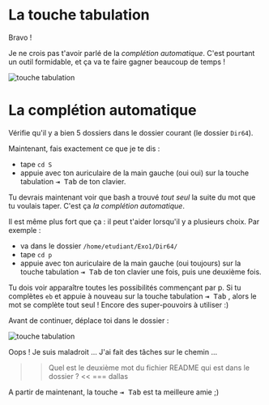 # La touche tabulation

Bravo !

Je ne crois pas t'avoir parlé de la *complétion automatique*. C'est pourtant un outil formidable, et ça va te faire gagner beaucoup de temps !

![touche tabulation](./assets/tab.png)

# La complétion automatique


Vérifie qu'il y a bien 5 dossiers dans le dossier courant (le dossier `Dir64`).

Maintenant, fais exactement ce que je te dis :

* tape `cd S`
* appuie avec ton auriculaire de la main gauche (oui oui) sur la touche tabulation <kbd>⇥ Tab</kbd>  de ton clavier.

Tu devrais maintenant voir que bash a trouvé *tout seul* la suite du mot que tu voulais taper. C'est ça *la complétion automatique*.

Il est même plus fort que ça : il peut t'aider lorsqu'il y a plusieurs choix. Par exemple :

* va dans le dossier `/home/etudiant/Exo1/Dir64/`
* tape `cd p`
* appuie avec ton auriculaire de la main gauche (oui toujours) sur la touche tabulation <kbd>⇥ Tab</kbd> de ton clavier une fois, puis une deuxième fois.

Tu dois voir apparaître toutes les possibilités commençant par p.
Si tu complètes `eb` et appuie à nouveau sur la touche tabulation <kbd>⇥ Tab</kbd> , alors le mot se complète tout seul !
Encore des super-pouvoirs à utiliser :)

Avant de continuer, déplace toi dans le dossier  :

![touche tabulation](./assets/cheminTache.png)

Oops ! Je suis maladroit ... J'ai fait des tâches sur le chemin ...

>> Quel est le deuxième mot du fichier README qui est dans le dossier ? <<
=== dallas


A partir de maintenant, la touche <kbd>⇥ Tab</kbd>  est ta meilleure amie ;)


